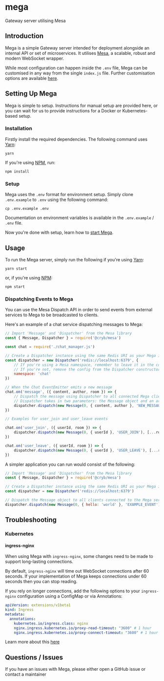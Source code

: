 # mega
Gateway server utilising Mesa

## Introduction
Mega is a simple Gateway server intended for deployment alongside an internal API or set of microservices. It utilises [Mesa](https://github.com/crybapp/mesa), a scalable, robust and modern WebSocket wrapper.

While most configuration can happen inside the `.env` file, Mega can be customised in any way from the single `index.js` file. Further customisation options are available [here](https://github.com/crybapp/mesa#server-side).

## Setting Up Mega
Mega is simple to setup. Instructions for manual setup are provided here, or you can wait for us to provide instructions for a Docker or Kubernetes-based setup.
<!-- or you can look at deployment using Docker or Kubernetes [here](#deployment). -->

### Installation
Firstly install the required dependencies. The following command uses [Yarn](https://yarnpkg.com):
```
yarn
```
If you're using [NPM](https://npmjs.com), run:
```
npm install
```

### Setup

Mega uses the `.env` format for environment setup. Simply clone `.env.example` to `.env` using the following command:

```
cp .env.example .env
```

Documentation on environment variables is available in the `.env.example` / `.env` file.

Now you're done with setup, learn how to [start Mega](#usage).

## Usage
To run the Mega server, simply run the following if you're using [Yarn](https://yarnpkg.com):
```
yarn start
```
or, if you're using [NPM](https://npmjs.com):
```
npm start
```

### Dispatching Events to Mega
You can use the Mesa Dispatch API in order to send events from external services to Mega to be broadcasted to clients.

Here's an example of a chat service dispatching messages to Mega:
```js
// Import 'Message' and 'Dispatcher' from the Mesa library
const { Message, Dispatcher } = require('@cryb/mesa')

const chat = require('./chat_manager.js')

// Create a Dispatcher instance using the same Redis URI as your Mega instance
const dispatcher = new Dispatcher('redis://localhost:6379', {
	// If you're using a Mesa namespace, remember to leave it in the config
	// If you're not, remove the config from the Dispatcher constructor
	namespace: 'chat'
})

// When the Chat EventEmitter emits a new message
chat.on('message', ({ content, author, room }) => {
	// Dispatch the message using Dispatcher to all connected Mega clients in the room
	// Dispatcher takes in two parameters: the Message object and an array of user ids. The second argument maps the user id from the 'users' property on the room object. Remember this is for example purposes only
	dispatcher.dispatch(new Message(0, { content, author }, 'NEW_MESSAGE'), [...room.users.map(({ id }) => id)])
})

// Examples for user_join and user_leave events

chat.on('user_join', ({ userId, room }) => {
	dispatcher.dispatch(new Message(0, { userId }, 'USER_JOIN'), [...room.users.map(({ id }) => id)])
})

chat.on('user_leave', ({ userId, room }) => {
	dispatcher.dispatch(new Message(0, { userId }, 'USER_LEAVE'), [...room.users.map(({ id }) => id)])
})
```

A simpler application you can run would consist of the following:
```js
// Import 'Message' and 'Dispatcher' from the Mesa library
const { Message, Dispatcher } = require('@cryb/mesa')

// Create a Dispatcher instance using the same Redis URI as your Mega instance
const dispatcher = new Dispatcher('redis://localhost:6379')

// Dispatch the Message object to all clients connected to the Mega server
dispatcher.dispatch(new Message(0, { hello: 'world' }, 'EXAMPLE_EVENT'), ['*'])
```

<!-- ## Deployment
### Docker
The latest Docker image for Mega is kept on the GitHub Package Registry. See [here]() for more details.

### Kubernetes
Mega provides an example set of Kubernetes deployment files under the `deployment/kubernetes` directory. -->

## Troubleshooting
### Kubernetes
#### ingress-nginx
When using Mega with `ingress-nginx`, some changes need to be made to support long-lasting connections.

By default, `ingress-nginx` will time out WebSocket connections after 60 seconds. If your implementation of Mega keeps connections under 60 seconds then you can stop reading.

If you rely on longer connections, add the following options to your `ingress-nginx` configuration using a ConfigMap or via Annotations:
```yml
apiVersion: extensions/v1beta1
kind: Ingress
metadata:
  annotations:
    kubernetes.io/ingress.class: nginx
    nginx.ingress.kubernetes.io/proxy-read-timeout: "3600" # 1 hour
    nginx.ingress.kubernetes.io/proxy-connect-timeout: "3600" # 1 hour
```

Learn more about this [here](https://kubernetes.github.io/ingress-nginx/user-guide/miscellaneous/#websockets)

## Questions / Issues
If you have an issues with Mega, please either open a GitHub issue or contact a maintainer